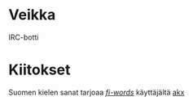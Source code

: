 # Veikka

IRC-botti

# Kiitokset
Suomen kielen sanat tarjoaa [*fi-words*](https://github.com/akx/fi-words) käyttäjältä [akx](https://github.com/akx/)
